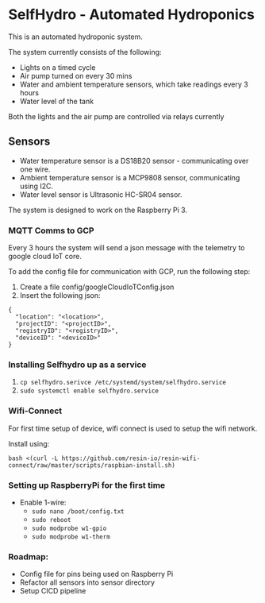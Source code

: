 # SelfHydro - Automated Hydroponics

This is an automated hydroponic system.

The system currently consists of the following:
- Lights on a timed cycle
- Air pump turned on every 30 mins
- Water and ambient temperature sensors, which take readings every 3 hours
- Water level of the tank

Both the lights and the air pump are controlled via relays currently

## Sensors
- Water temperature sensor is a DS18B20 sensor - communicating over one wire.
- Ambient temperature sensor is a MCP9808 sensor, communicating using I2C.
- Water level sensor is Ultrasonic HC-SR04 sensor.

The system is designed to work on the Raspberry Pi 3.

### MQTT Comms to GCP
Every 3 hours the system will send a json message with the telemetry to google cloud IoT core.

To add the config file for communication with GCP, run the following step:
1. Create a file config/googleCloudIoTConfig.json
2. Insert the following json:
```
{
  "location": "<location>",
  "projectID": "<projectID>",
  "registryID": "<registryID>",
  "deviceID": "<deviceID>"
}
```

### Installing Selfhydro up as a service

1. ``cp selfhydro.serivce /etc/systemd/system/selfhydro.service``
2. ``sudo systemctl enable selfhydro.service``

### Wifi-Connect
For first time setup of device, wifi connect is used to setup the wifi network.

Install using:
```
bash <(curl -L https://github.com/resin-io/resin-wifi-connect/raw/master/scripts/raspbian-install.sh)
```

### Setting up RaspberryPi for the first time

- Enable 1-wire:
   + `sudo nano /boot/config.txt`
   + `sudo reboot`
   + `sudo modprobe w1-gpio`
   + `sudo modprobe w1-therm`

### Roadmap:
- Config file for pins being used on Raspberry Pi
- Refactor all sensors into sensor directory
- Setup CICD pipeline
